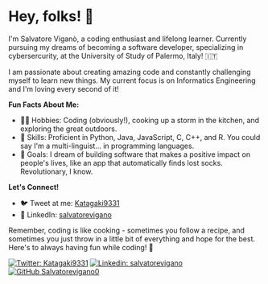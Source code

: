 # Hey, folks! 👋

I'm Salvatore Viganò, a coding enthusiast and lifelong learner. Currently pursuing my dreams of becoming a software developer, specializing in cybersercurity, at the University of Study of Palermo, Italy! 🇮🇹

I am passionate about creating amazing code and constantly challenging myself to learn new things. My current focus is on Informatics Engineering and I'm loving every second of it!

**Fun Facts About Me:**
- 🧙‍♂️ Hobbies: Coding (obviously!), cooking up a storm in the kitchen, and exploring the great outdoors.
- 🤖 Skills: Proficient in Python, Java, JavaScript, C, C++, and R. You could say I'm a multi-linguist... in programming languages.
- 🚀 Goals: I dream of building software that makes a positive impact on people's lives, like an app that automatically finds lost socks. Revolutionary, I know.

**Let's Connect!**
- 🐦 Tweet at me: [Katagaki9331](https://twitter.com/Katagaki9331)
- 👔 LinkedIn: [salvatorevigano](https://www.linkedin.com/in/salvatorevigano/)

Remember, coding is like cooking - sometimes you follow a recipe, and sometimes you just throw in a little bit of everything and hope for the best. Here's to always having fun while coding! 🎉

[![Twitter: Katagaki9331](https://img.shields.io/twitter/follow/Katagaki9331?style=social)](https://twitter.com/Katagaki9331)
[![Linkedin: salvatorevigano](https://img.shields.io/badge/-salvatorevigano-blue?style=flat-square&logo=Linkedin&logoColor=white&link=https://www.linkedin.com/in/salvatorevigano/)](https://www.linkedin.com/in/salvatorevigano/)
[![GitHub Salvatorevigano0](https://img.shields.io/github/followers/salvatorevigano0?label=follow&style=social)](https://github.com/salvatorevigano0)
